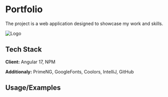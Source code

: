 
# Portfolio

The project is a web application designed to showcase my work and skills.




![Logo](https://dev-to-uploads.s3.amazonaws.com/uploads/articles/th5xamgrr6se0x5ro4g6.png)


## Tech Stack

**Client:** Angular 17, NPM

**Additionaly:** PrimeNG, GoogleFonts, Coolors, IntelliJ, GitHub



## Usage/Examples



